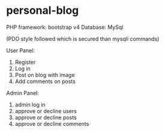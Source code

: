 # personal-blog
 
 PHP
 framework: bootstrap v4
 Database: MySql
 
 (PDO style followed which is secured than mysqli commands)
 
 
 User Panel:
 1. Register
 2. Log in
 3. Post on blog with image
 4. Add comments on posts
 
 Admin Panel:
 1. admin log in
 2. approve or decline users
 3. approve or decline posts
 4. approve or decline comments
 
